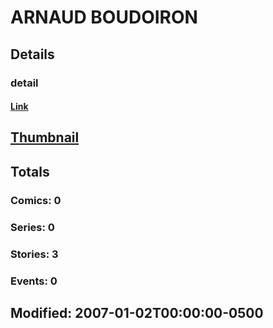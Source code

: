 # ARNAUD  BOUDOIRON 
## Details
### detail
#### [Link](http://marvel.com/comics/creators/10397/arnaud_boudoiron?utm_campaign=apiRef&utm_source=225578a89fc76f3d20fbffda5d17a88d)
## [Thumbnail](http://i.annihil.us/u/prod/marvel/i/mg/f/00/4bab8bf2d72b5.jpg)
## Totals
### Comics: 0
### Series: 0
### Stories: 3
### Events: 0
## Modified: 2007-01-02T00:00:00-0500